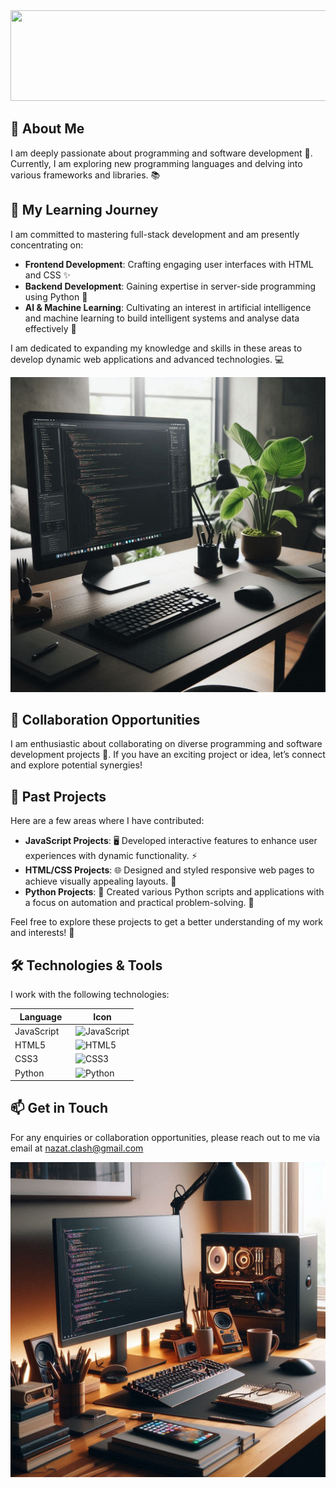 
<img src="https://i.imgur.com/pHOHeCO.png" width = "550" height = "145" />

## 👀 About Me 
I am deeply passionate about programming and software development 🚀. Currently, I am exploring new programming languages and delving into various frameworks and libraries. 📚

## 🌱 My Learning Journey 
I am committed to mastering full-stack development and am presently concentrating on:

- **Frontend Development**: Crafting engaging user interfaces with HTML and CSS ✨
- **Backend Development**: Gaining expertise in server-side programming using Python 🐍
- **AI & Machine Learning**: Cultivating an interest in artificial intelligence and machine learning to build intelligent systems and analyse data effectively 🧠

I am dedicated to expanding my knowledge and skills in these areas to develop dynamic web applications and advanced technologies. 💻

<img src="https://github.com/Nazat-Clash/Code/raw/9df0357fe75c05495b006d4be94090c48b962abc/desk.jpeg" alt="Professional Coding Environment" width="800" />

## 💞️ Collaboration Opportunities
I am enthusiastic about collaborating on diverse programming and software development projects 🤝. If you have an exciting project or idea, let’s connect and explore potential synergies! 

## 📂 Past Projects
Here are a few areas where I have contributed:

- **JavaScript Projects**: 🖥️ Developed interactive features to enhance user experiences with dynamic functionality. ⚡️
- **HTML/CSS Projects**: 🌐 Designed and styled responsive web pages to achieve visually appealing layouts. 🤩
- **Python Projects**: 🐍 Created various Python scripts and applications with a focus on automation and practical problem-solving. 🤖

Feel free to explore these projects to get a better understanding of my work and interests! 🚀

## 🛠️ Technologies & Tools
I work with the following technologies:

| Language | Icon |
|---------------|------|
| JavaScript    | ![JavaScript](https://img.shields.io/badge/JavaScript-F7DF1C?style=flat&logo=javascript&logoColor=black) |
| HTML5          | ![HTML5](https://img.shields.io/badge/HTML5-E34F26?style=flat&logo=html5&logoColor=white) |
| CSS3           | ![CSS3](https://img.shields.io/badge/CSS3-1572B6?style=flat&logo=css3&logoColor=white) |
| Python         | ![Python](https://img.shields.io/badge/Python-3776AB?style=flat&logo=python&logoColor=white) |

## 📫 Get in Touch
For any enquiries or collaboration opportunities, please reach out to me via email at [nazat.clash@gmail.com](mailto:nazat.clash@gmail.com)

<img src="https://github.com/Nazat-Clash/Code/blob/870ef45a2c06d3983b126388f3d0e15b9fa686ba/desk2.jpeg" width = "800"/>
